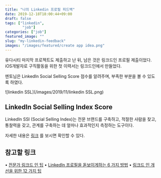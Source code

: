 ```yaml
---
title: "나의 Linkedin 프로필 피드백"
date: 2019-12-18T18:00:44+09:00
draft: false
tags: ["linkedin",
        "job"]
categories: ["job"]
featured_image: ""
slug: "my-linkedin-feedback"
images: "/images/featured/create app idea.png"
---
```

유다시티 마지막 프로젝트도 제출하고 난 뒤, 남은 것은 링크드인 프로필 제출이었다.</br>
iOS개발자로 구직활동을 위한 첫 이력서는 링크드인에서 만들었다.

<script type="text/javascript" src="https://platform.linkedin.com/badges/js/profile.js" async defer></script>
멘토님은 LinkedIn Social Selling Score 점수를 알려주며, 부족한 부분을 볼 수 있도록 하였다. 

![linkedin SSL](/images/2019/11/linkedin SSL.png)


## LinkedIn Social Selling Index Score
LinkedIn SSI (Social Selling Index)는 전문 브랜드를 구축하고, 적절한 사람을 찾고, 통찰력을 갖고, 관계를 구축하는 데 얼마나 효과적인지 측정하는 도구이다.

자세한 내용은 [링크](https://www.linkedin.com/pulse/how-find-your-linkedin-ssi-score-karlyn-williams/) 를 보시면 확인할 수 있다.


## 참고할 링크
• [전문가 링크드 인 팁](https://www.forbes.com/sites/dailymuse/2018/01/22/7-expert-linkedin-tips-a-lot-of-people-dont-really-know-about/#396303312f2a)
• [LinkedIn 프로필을 돋보이게하는 6 가지 방법](https://www.forbes.com/sites/averyblank/2017/12/05/6-ways-to-make-your-linkedin-profile-standout-and-unforgettable/#64e358a73743)
• [링크드 인 개선을 위한 12 가지 팁](https://www.linkedin.com/pulse/20140709061710-108230503-12-tips-to-improve-your-work-experience-section-on-linkedin/)